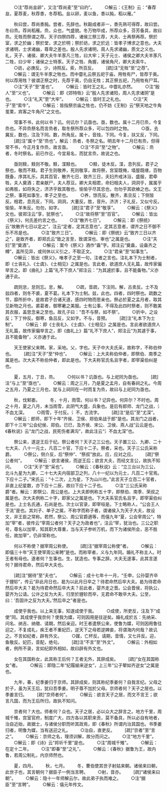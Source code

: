 <!-- { "loadSidebar": true } -->
　　○注“荐尚韭卵”，又注“荐尚麦”至“曰礿”。
　　○解云：《王制》云：“春荐韭，夏荐麦，秋荐黍，冬荐稻。韭以卵，麦以鱼，黍以肫，稻以雁。”

　　秋曰尝，荐尚黍肫。尝者，先辞也。秋穀成者非一，黍先熟可得荐，故曰尝。冬曰烝。荐尚稻雁。烝，众也，气盛貌。冬万物毕成，所荐众多，芬芳备具，故曰烝。无牲而祭谓之荐。天子四祭四荐，诸侯三祭三荐，大夫、士再祭再荐。祭於室，求之於幽；祭於堂，求之於明；祭於祊，求之於远：皆孝子博求之意也。大夫求诸明，士求诸幽，尊卑之差也。殷人先求诸明，周人先求诸幽，质文之义也。礼，天子、诸侯、卿大夫牛羊豕凡三牲，曰大牢；天子元士、诸侯之卿大夫羊豕凡二牲，曰少牢；诸侯之士特豕。天子之牲、角握，诸侯角尺，卿大夫索牛。
　　○祊，必庚反。少，诗照反。索，所百反。
　　[疏]注“无牲”至“之荐”。
　　○解云：谓无牛羊豕之牲也。而中霤礼云祭五祀于庙，用牲有尸，皆荐于奥。何以荐用牲？彼谓正祭之时，先荐于奥，仍自无牲；其正祭五祀，乃用牲有尸耳。
　　○注“天子”至“差也”。
　　○解云：皆时王之礼，中霤礼亦然。
　　○注“殷人”至“义也”。
　　○解云：即《郊特牲》云“殷人先求诸阳，周人先求诸阴”是也。
　　○注“礼天”至“大牢”。
　　○解云：皆时王之礼也。
　　○注“天子”至“索牛”。
　　○解云：皆指祭宗庙之牲也，仍不妨《王制》云“祭天地之牛角茧栗，宾客之牛角尺”之文也。

　　常事不书，此何以书？讥。何讥尔？讥亟也。亟，数也。属十二月巳烝，今复烝也。不异烝祭名而言烝者，取冬祭所荐众多，可以包四时之物。
　　○亟，去冀反，数也，注及下同。数，所角反。属十，音烛，下同。今复，扶又反，下同。
　　[疏]注“属十”至“烝也”。解云：烝者，冬祭之名。明去年十二月巳有烝，但得常不书，今正月复作烝，故言亟。
　　○注“不异”至“之物”。
　　○解云：烝者，冬时祭名。前已作讫，今宜易名，而犹言烝，故说之也。

　　亟则黩，黩则不敬。黩，渫黩也。
　　○黩，徒木反。渫，息列反。君子之祭也，敬而不黩。君子生则敬养，死则敬享，故将祭，宫室既脩，墙屋既缮，百物既备，序其礼乐，具其百官，散齐七日，致齐三日，夫妇齐戒沐浴，盛服，君牵牲，夫人奠酒；君亲献尸，夫人荐豆。卿大夫相君，命妇相夫人，洞洞乎，属属乎如弗胜，如将失之，济济乎致其敬也，愉愉乎尽其忠也，勿勿乎其欲飨之也。文王之祭，事死如事生，孝子之至也。
　　○养，馀亮反。散齐，素旦反；下侧皆反。相君，息亮反，下同。洞洞，大董反。胜，音升。济济；子礼反，又似兮反。愉愉，羊朱反。勿勿，如字。
　　[疏]注“君子”至“敬享”。
　　○解云：《祭义》文也。彼郑注云“享，犹祭也”。
　　○注“故将祭”至“百官”。
　　○解云：皆出《祭义》，何氏差约言之也。
　　○注“散齐七日”。
　　○解云：即《祭统》云“故散齐七日以定之”，注云“定者，定其志意也”。定其志意者，谓齐之日不御不乐不吊是也。
　　○注“致齐三日”。
　　○解云：即《祭统》云“致齐三日以齐之”，是致齐者，即郑氏云“致之言至，致谓深也、审也”之属是也。
　　○注“夫妇”至“奠酒”。
　　○解云：案今《祭义》酒作“盎”字。郑注云“奠盎，设盎齐之樽”，盖所见异，或何休以义引之，不取正文。
　　○注“君亲”至“如事生”。
　　○解云：皆出《祭义》，唯孝子之至一句，注者之言也。注礼本下为士制者，即《士丧礼》、《士虞》、《士相见》之属是也。言此者，欲道庶人无礼篇，故传家偏举言之。即《曲礼》上篇“礼不下庶人”郑注云：“为其遽於事，且不能备物。”义亦通于此。

　　疏则怠，怠则忘。怠，解。
　　○疏，音疏，下注同。解，古卖反。士不及兹四者，则冬不裘，夏不葛。礼本下为士制。兹，此也。四者，四时祭也。疏数之节，靡所折中，是故君子合诸天道，感四时物而思亲也。祭必於夏之孟月者，取其见新物之月也。裘葛者，御寒暑之美服。士有公事，不得及此四时祭者，则不敢美其衣服，盖思念亲之至也。故孔子曰：“吾不与祭，如不祭”。
　　○折中，之设反；下丁仲反。御寒，鱼吕反，又如字。不与，音预。
　　[疏]注“礼本下为士制”。
　　○解云：即《士丧礼》、《士虞》、《士相见》之属是也。言此者欲道庶人无礼篇，故传家偏举言之，即《曲礼上》篇“礼不下庶人”，郑注云“为其遽于事，且不能备物”，义亦通于此。

　　天王使家父来聘。家，采地。父，字也。天子中大夫氏采，故称字，不称伯仲也。
　　[疏]注“天子”至“仲也”。
　　○解云：上大夫称伯仲者，即祭伯、南季之属是也。次大夫不称伯仲者，即此是也。下大夫称官氏名且字者，即宰渠伯纠是也。

　　夏，五月，丁丑，烝。
　　○何以书？讥亟也。与上祀同为亟也。
　　[疏]注“与上”至“亟也”。
　　○解云：周之三月，乃是夏之孟月，自有春祠之礼。今周之五月，乃夏之三月也，犹与上祠同在一时而复为烝，故曰与上祀同为亟也。

　　秋，伐邾娄。
　　冬，十月，雨雪。何以书？记异也。何异尔？不时也。周之十月，夏之八月，未当雨雪，此阴气大盛，兵象也。是后有郎师、龙门之战，氵不血尢深。
　　○雨雪，于付反。氵不，古流字。
　　[疏]注“是后”至“尤深”。
　　○解云：郎师，即下十年“齐侯、卫侯、郑伯来战于郎”是也。其龙门之战者，即下十三年“公会纪侯、郑伯。已巳，及齐侯、宋公、卫侯、燕人战”云云是也。《春秋说》云“龙门之战，民死伤者满沟”，故此注云“氵不血尢深”也。

　　祭公来，遂逆王后于纪。祭公者何？天子之三公也。天子置三公、九卿、二十七大夫、八十一元士，凡百二十官，下应十二子。祭者，采也。天子三公氏采称爵。
　　○祭公，侧介反，后“祭仲”、“祭叔”放此。应，应对之应。
　　[疏]“祭公者何”。
　　○解云：欲言诸侯，而逆王后；欲言大夫，而经文言公，故执不知问。
　　○注“天子”至“采也”。
　　○解云：《春秋说》云：“立三台以为三公，北斗九星为九卿，二十七大夫内宿部卫之列，八十一纪以为元士，凡百二十官焉。下应十二子。”宋氏云：“十二次，上为星，下为山川也。”此言天子立百二十官者，非直上纪星数，亦下应十二辰，故曰下应十二子也。
　　○注“三公氏采称爵”者。解云：即祭公、周公是也。上大夫即例称五十字，即祭伯、南季、荣叔之属是也。次大夫例称二十字，即家父之属是也。下大夫系官氏名且字，即宰渠伯纠是也。上士名氏通，石尚是也。次士以官录，即宰咺是。下士略称人，“公会王人于洮”是也。其刘子、单子之属，不称字而称子者，谓诸侯入为天子大夫，故设文，非王臣之常称。若然，祭公、周公官爵適等，而僖九年“夏，公会宰周公”，特加“宰”者，彼传云“宰周公者何？天子之为政者也”，注云“宰，犹治也。三公之职号，尊名以加宰，知其职大尊重，当与天子参听万机，而下为诸侯所会，恶不胜任，故加宰”，仍非常称也。

　　何以不称使？据宰周公称使。
　　[疏]注“据宰周公称使”者。
　　○解云：即僖三十年“天王使宰周公来聘”是也。而称宰者，义与九年同。婚礼不称主人。时王者有母也。遂者何？生事也。生，犹造也。专事之辞。大夫无遂事，此其言遂何？据待君命，然后卒大夫也。

　　[疏]注“据待”至“夫也”。
　　○解云：成十七年十一月，“壬申，公孙婴齐卒于貍轸”，传云“非此月日也，曷为以此月日卒之？待君命然后卒大夫。曷为待君命然后卒大夫？曷为待君命然后卒大夫？前此者，婴齐走之晋。公会晋侯，将执公，婴齐为公请。公许之反为大夫，归至於貍轸而卒，无君命不敢卒大夫。公至，曰：‘吾固许之反为大夫。’然后卒之”者是也。

　　成使乎我也。以上来无事，知遂成使于我。
　　○成使，所吏反，注及下“成使”同。其成使乎我奈何？使我为媒，可则因用是往逆矣。婚礼成於五：先纳采、问名、纳吉、纳徵、请期，然后亲迎。时王者遣祭公来，使鲁为媒，可则因用鲁往迎之，不复成礼，疾王者不重妃匹，逆天下之母若逆婢妾，将谓海内何哉？故讥之。不言如纪者，辟有外文。
　　○媒，亡杯反。请期，音情，又七并反。迎，鱼敬反。妃匹，音配，绝句。
　　[疏]注“不言”至“外文”。
　　○解云：外相如者，例所不录，言如纪即外相如，故曰辟有外文也。

　　女在其国称女，此其称王后何？王者无外，其辞成矣。
　　[疏]“女在其国称女”者。
　　○解云：即隐二年“纪履緰来逆女”，上三年“公子翚如齐逆女”之属是也。

　　九年，春，纪季姜归于京师。其辞成矣，则其称纪季姜何？自我言纪。父母之於子，虽为天王后，犹曰吾季姜。明子尊不加於父母。京师者何？天子之居也。以季姜言归。
　　[疏]“京师者何”。
　　○解云：欲言天子之居，而文不言王；欲言凡国，而为王后所归，故执不知问。

　　京者何？大也。师者何？众也。天子之居，必以众大之辞言之。地方千里，周城千雉，宫室官府，制度广大，四方各以其职来贡，莫不备具，所以必自有地者，治自近始，故据士，与诸侯分职而听其政焉，即《春秋》所谓内治其国也。书季姜归者，明鲁为媒，当有送迎之礼。
　　○治自，直吏反。
　　[疏]“京者”至“言之”。
　　○解云：京师之名，理须训解，故分而问之。
　　○注“地方千里”。
　　○解云：即《诗》云“邦圻千里”是也。
　　○注“周城千雉”。
　　○解云：在定十二年。
　　○注“即春”至“之礼”。
　　○解云：《春秋》据鲁为王，故内鲁，若周公制礼，内京师然也。

　　夏，四月。
　　秋，七月。
　　冬，曹伯使其世子射姑来朝。诸侯来曰朝，此世子也，其言朝何？据臣子一例当言聘。
　　○射，音亦。
　　[疏]“诸侯来曰朝”。
　　○解云：隐十一年师解云尔，故此弟子执而难之。
　　○注“据臣”至“言聘”。
　　○解云：僖元年传文。


